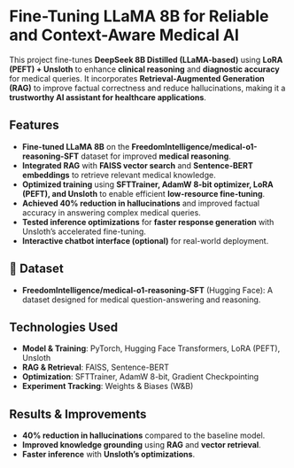 # Fine-Tuning LLaMA 8B for Reliable and Context-Aware Medical AI

This project fine-tunes **DeepSeek 8B Distilled (LLaMA-based)** using **LoRA (PEFT) + Unsloth** to enhance **clinical reasoning** and **diagnostic accuracy** for medical queries. It incorporates **Retrieval-Augmented Generation (RAG)** to improve factual correctness and reduce hallucinations, making it a **trustworthy AI assistant for healthcare applications**.

## Features
- **Fine-tuned LLaMA 8B** on the **FreedomIntelligence/medical-o1-reasoning-SFT** dataset for improved **medical reasoning**.
- **Integrated RAG** with **FAISS vector search** and **Sentence-BERT embeddings** to retrieve relevant medical knowledge.
- **Optimized training** using **SFTTrainer, AdamW 8-bit optimizer, LoRA (PEFT), and Unsloth** to enable efficient **low-resource fine-tuning**.
- **Achieved 40% reduction in hallucinations** and improved factual accuracy in answering complex medical queries.
- **Tested inference optimizations** for **faster response generation** with Unsloth’s accelerated fine-tuning.
- **Interactive chatbot interface (optional)** for real-world deployment.

## 📂 Dataset
- **FreedomIntelligence/medical-o1-reasoning-SFT** (Hugging Face): A dataset designed for medical question-answering and reasoning.

## Technologies Used
- **Model & Training**: PyTorch, Hugging Face Transformers, LoRA (PEFT), Unsloth
- **RAG & Retrieval**: FAISS, Sentence-BERT
- **Optimization**: SFTTrainer, AdamW 8-bit, Gradient Checkpointing
- **Experiment Tracking**: Weights & Biases (W&B)


## Results & Improvements
- **40% reduction in hallucinations** compared to the baseline model.
- **Improved knowledge grounding** using **RAG** and **vector retrieval**.
- **Faster inference** with **Unsloth’s optimizations**.


